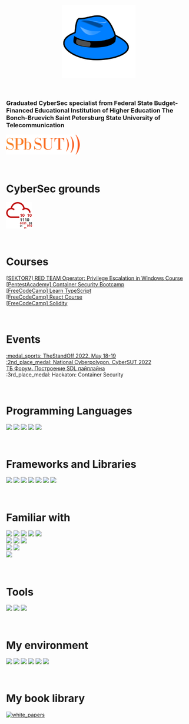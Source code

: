 <p align="center">
  <img alighn="center" alt="White Hat" width="200" high="200" src="./resources/bluet_hat.png">
</p>

<br />

<h3 align="left">Graduated CyberSec specialist from Federal State Budget-Financed Educational Institution of Higher Education The Bonch-Bruevich Saint Petersburg State University of Telecommunication</h3>
<a align="center" target="_blank" href="https://www.sut.ru/eng" title="SpbSut"><img width="200px" src="./resources/spbsutlogo.svg"/></a>
<h1><br>CyberSec grounds</h1>
<p align="left">
  <a href="https://tryhackme.com/p/qwerty3223">
    <img align="center" alt="TryHackMe profile" width="70px" src="./resources/tryhackme.png" />
  </a>
</p>

<h1><br>Courses</h1>
<p align="left">
  <a href='https://institute.sektor7.net/rto-lpe-windows'>
    [SEKTOR7] RED TEAM Operator: Privilege Escalation in Windows Course
  </a>
  <a href='https://bootcamps.pentesteracademy.com/course/container-security-on-demand'>[PentestAcademy] Container Security Bootcamp</a>
  <br/><a href='https://www.youtube.com/watch?v=30LWjhZzg50'>[FreeCodeCamp] Learn TypeScript </a>
  <br/><a href='https://www.youtube.com/watch?v=bMknfKXIFA8&t=36659s'>[FreeCodeCamp] React Course </a>
  <br/><a href='https://www.youtube.com/watch?v=gyMwXuJrbJQ'>[FreeCodeCamp] Solidity </a>
</p>

<h1><br>Events</h1>
<p>
  <a href="https://standoff365.com/#standoff">
    :medal_sports: TheStandOff 2022. May 18-19</a><br>
  <a href="https://www.sut.ru/bonchnews/education/08-04-2022-kiberspbgut-2022:-itogi-studencheskoy-olimpiadi"> 
    :2nd_place_medal: National Cyberpolygon. CyberSUT 2022
  </a>
  <br><a href="https://www.tbforum.ru/2023/program/sdl">ТБ Форум. Построение SDL пайплайна</a>
  <br>:3rd_place_medal: Hackaton: Container Security
  
</p>

<h1><br>Programming Languages</h1>
<p>
  <img src="https://img.shields.io/badge/Python-FFD43B?style=for-the-badge&logo=python&logoColor=blue">
  <img src="https://img.shields.io/badge/C++-00599C?style=for-the-badge&logo=c%2B%2B&logoColor=white">
  <img src="https://img.shields.io/badge/Solidity-363636?style=for-the-badge&logo=solidity&logoColor=white">
  <img src="https://img.shields.io/badge/Golang-00ADD8?style=for-the-badge&logo=go&logoColor=white">
  <img src="https://img.shields.io/badge/JS-F7DF1E?style=for-the-badge&logo=javascript&logoColor=black">
</p>

<h1><br>Frameworks and Libraries</h1>
<p>
  <img src="https://img.shields.io/badge/Node-339933?style=for-the-badge&logo=nodedotjs&logoColor=green">
  <img src="https://img.shields.io/badge/TypeScript-3178C6?style=for-the-badge&logo=typescript&logoColor=white">
  <img src="https://img.shields.io/badge/React-61DAFB?style=for-the-badge&logo=react&logoColor=blue">
  <img src="https://img.shields.io/badge/FastAPI-009688?style=for-the-badge&logo=fastapi&logoColor=red">
  <img src="https://img.shields.io/badge/Pytest-0A9EDC?style=for-the-badge&logo=pytest&logoColor=green">
  <img src="https://img.shields.io/badge/Django-092E20?style=for-the-badge&logo=django&logoColor=green">
  <img src="https://img.shields.io/badge/OpenZeppelin-4E5EE4?style=for-the-badge&logo=openzeppelin&logoColor=blue">
</p>

<h1><br>Familiar with</h1>
<p>
  <img src="https://img.shields.io/badge/Kafka-231F20?style=for-the-badge&logo=apachekafka&logoColor=white">
  <img src="https://img.shields.io/badge/MongoDB-47A248?style=for-the-badge&logo=mongodb&logoColor=green">
  <img src="https://img.shields.io/badge/Elasticsearch-005571?style=for-the-badge&logo=elasticsearch&logoColor=white">
  <img src="https://img.shields.io/badge/Postgresql-4169E1?style=for-the-badge&logo=postgresql&logoColor=white">
  <img src="https://img.shields.io/badge/redis-CC0000?&style=for-the-badge&logo=redis&logoColor=white">
  <br>
  <img src="https://img.shields.io/badge/Gitlab_CI/CD-FC6D26?style=for-the-badge&logo=githubactions&logoColor=black">
  <img src="https://img.shields.io/badge/GIT-E44C30?style=for-the-badge&logo=git&logoColor=white">
  <img src="https://img.shields.io/badge/Docker-2CA5E0?style=for-the-badge&logo=docker&logoColor=white"><br>
  <img src="https://img.shields.io/badge/Ethereum-3C3C3D?&style=for-the-badge&logo=ethereum&logoColor=cyan">
  <img src="https://img.shields.io/badge/IPFS-65C2CB?&style=for-the-badge&logo=ipfs&logoColor=white"><br>
  <img src="https://img.shields.io/badge/SAP-0FAAFF?style=for-the-badge&logo=sap&logoColor=white">
</p>

<h1><br>Tools</h1>
<p>
  <img src="https://img.shields.io/badge/Wireshark-1679A7?&style=for-the-badge&logo=wireshark&logoColor=white">
  <img src="https://img.shields.io/badge/Wireguard-88171A?&style=for-the-badge&logo=wireguard&logoColor=red">
  <img src="https://img.shields.io/badge/Postman-FF6C37?style=for-the-badge&logo=postman&logoColor=white">
</p>



<h1><br>My environment</h1>
<p>
  <img src="https://img.shields.io/badge/Xonsh-7F5AB6?style=for-the-badge&logo=gnu-bash&logoColor=white">
  <img src="https://img.shields.io/badge/mac%20os-000000?style=for-the-badge&logo=apple&logoColor=white">
  <img src="https://img.shields.io/badge/JetBrains_IDE-000000?style=for-the-badge&logo=jetbrains&logoColor=white">
  <img src="https://img.shields.io/badge/Visual_Studio_Code-0078D4?style=for-the-badge&logo=visual%20studio%20code&logoColor=white">
  <img src="https://img.shields.io/badge/iTerm-000000?style=for-the-badge&logo=iterm2&logoColor=white">
  <img src="https://img.shields.io/badge/Notion-000000?style=for-the-badge&logo=notion&logoColor=white">
</p>

<h1><br>My book library</h1>
<p>
  <a align="center" href="https://github.com/hamman3223/MyBookLibrary">
    <img src="https://github-readme-stats.vercel.app/api/pin/?username=hamman3223&repo=MyBookLibrary&theme=chartreuse-dark" alt="white_papers">
  </a>
</p>
